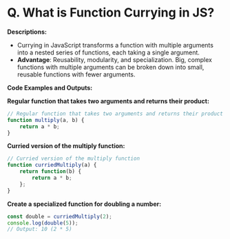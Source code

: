 # Q. What is Function Currying in JS?

**Descriptions:**
- Currying in JavaScript transforms a function with multiple arguments into a nested series of functions, each taking a single argument.
- **Advantage**: Reusability, modularity, and specialization. Big, complex functions with multiple arguments can be broken down into small, reusable functions with fewer arguments.


**Code Examples and Outputs:**

**Regular function that takes two arguments and returns their product:**
```javascript
// Regular function that takes two arguments and returns their product
function multiply(a, b) {
    return a * b;
}
```
**Curried version of the multiply function:**
```js
// Curried version of the multiply function
function curriedMultiply(a) {
    return function(b) {
        return a * b;
    };
}
```
**Create a specialized function for doubling a number:**
```js
const double = curriedMultiply(2);
console.log(double(5));
// Output: 10 (2 * 5)
```